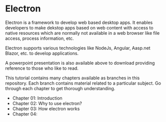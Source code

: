 # Electron

Electron is a framework to develop web based desktop apps. It enables developers to make dekstop apps based on web content with access to native resources which are normally not available in a web browser like file access, process information, etc.

Electron supports various technologies like NodeJs, Angular, Aasp.net Blazor, etc. to develop applications.

A powerpoint presentation is also available above to download providing reference to those who like to read.

This tutorial contains many chapters available as branches in this repository. Each branch contains material related to a particular subject. Go through each chapter to get thorough understanding.

- Chapter 01: Introduction
- Chapter 02: Why to use electron?
- Chapter 03: How electron works
- Chapter 04: 
